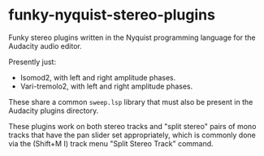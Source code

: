 # funky-nyquist-stereo-plugins
Funky stereo plugins written in the Nyquist programming language for the Audacity audio editor.

Presently just:

* Isomod2, with left and right amplitude phases.
* Vari-tremolo2, with left and right amplitude phases.

These share a common `sweep.lsp` library that must also be present in the Audacity plugins directory.

These plugins work on both stereo tracks and "split stereo" pairs of mono tracks that have the 
pan slider set appropriately, which is commonly done via the (Shift+M I) track menu "Split Stereo Track" command.
